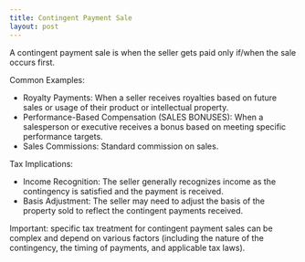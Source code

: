 ```yaml
---
title: Contingent Payment Sale
layout: post
---
```


A contingent payment sale is when the seller gets paid only if/when the sale occurs first.

Common Examples:

- Royalty Payments: When a seller receives royalties based on future sales or usage of their product or intellectual property.
- Performance-Based Compensation (SALES BONUSES): When a salesperson or executive receives a bonus based on meeting specific performance targets.
- Sales Commissions: Standard commission on sales.

Tax Implications:

- Income Recognition: The seller generally recognizes income as the contingency is satisfied and the payment is received.
- Basis Adjustment: The seller may need to adjust the basis of the property sold to reflect the contingent payments received.

Important: specific tax treatment for contingent payment sales can be complex and depend on various factors (including the nature of the contingency, the timing of payments, and applicable tax laws).
